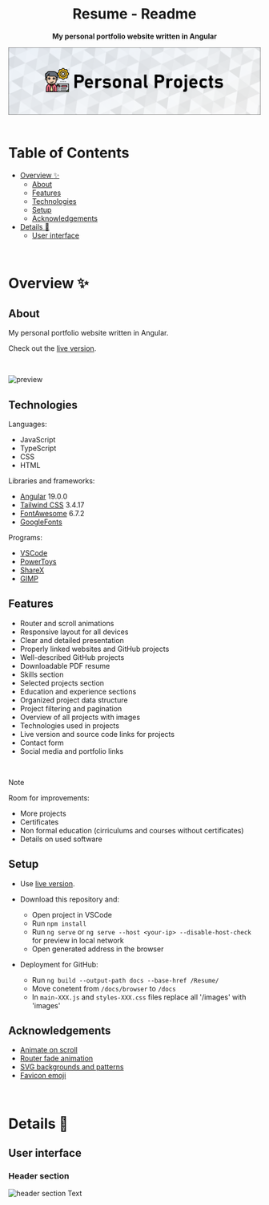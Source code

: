 <h1 align="center">Resume - Readme</h1>
<p align="center">
  <strong>
    My personal portfolio website written in Angular
  </strong>
</p>

<div align="center">
  <img src="_for_readme/banner.png?">
</div>

<br>

# Table of Contents
* [Overview :sparkles:](#overview-sparkles)
  * [About](#about)
  * [Features](#features)
  * [Technologies](#technologies)
  * [Setup](#setup)
  * [Acknowledgements](#acknowledgements)
* [Details :scroll:](#details-scroll)
  * [User interface](#user-interface)

<br>

# Overview :sparkles:

## About
My personal portfolio website written in Angular.

Check out the [live version](https://pasek108.github.io/Resume/).

<br>

![preview](/_for_readme/preview.png)

## Technologies
Languages:
- JavaScript
- TypeScript
- CSS
- HTML

Libraries and frameworks:
- [Angular](https://angular.dev) 19.0.0
- [Tailwind CSS](https://tailwindcss.comangu) 3.4.17
- [FontAwesome](https://fontawesome.com) 6.7.2
- [GoogleFonts](https://fonts.google.com)
  
Programs:
- [VSCode](https://code.visualstudio.com)
- [PowerToys](https://learn.microsoft.com/en-us/windows/powertoys/)
- [ShareX](https://getsharex.com)
- [GIMP](https://www.gimp.org)

## Features
- Router and scroll animations
- Responsive layout for all devices
- Clear and detailed presentation
- Properly linked websites and GitHub projects
- Well-described GitHub projects
- Downloadable PDF resume
- Skills section
- Selected projects section
- Education and experience sections
- Organized project data structure
- Project filtering and pagination
- Overview of all projects with images
- Technologies used in projects
- Live version and source code links for projects
- Contact form
- Social media and portfolio links

<br>

> [!NOTE]  
> Room for improvements:
> - More projects
> - Certificates
> - Non formal education (cirriculums and courses without certificates)
> - Details on used software

## Setup
- Use [live version](https://pasek108.github.io/Resume/).

- Download this repository and:
  - Open project in VSCode
  - Run `npm install`
  - Run `ng serve` or `ng serve --host <your-ip> --disable-host-check` for preview in local network
  - Open generated address in the browser

- Deployment for GitHub:
  - Run `ng build --output-path docs --base-href /Resume/`
  - Move conetent from `/docs/browser` to `/docs`
  - In `main-XXX.js` and `styles-XXX.css` files replace all '/images' with 'images'

## Acknowledgements
- [Animate on scroll](https://medium.com/@nemanjablagojevic/animate-elements-on-scroll-with-intersection-observer-in-angular-f91d98a92d13)
- [Router fade animation](https://arminzia.com/blog/angular-router-fade-animation)
- [SVG backgrounds and patterns](https://www.svgbackgrounds.com/set/free-svg-backgrounds-and-patterns/)
- [Favicon emoji](https://fav-gen.com/favicon-emoji) 

<br>

# Details :scroll:

## User interface

### Header section
![header section](/_for_readme/UI/header_section.png)
Text


